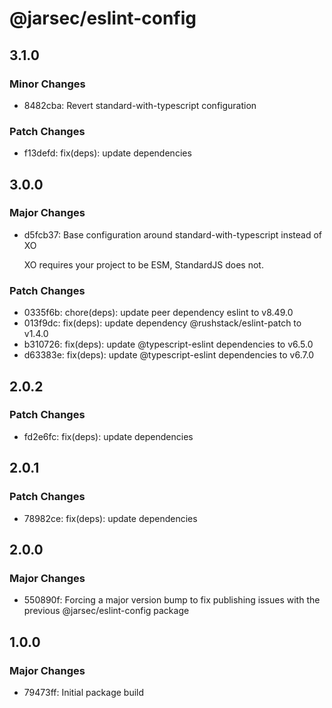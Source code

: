 # @jarsec/eslint-config

## 3.1.0

### Minor Changes

- 8482cba: Revert standard-with-typescript configuration

### Patch Changes

- f13defd: fix(deps): update dependencies

## 3.0.0

### Major Changes

- d5fcb37: Base configuration around standard-with-typescript instead of XO

  XO requires your project to be ESM, StandardJS does not.

### Patch Changes

- 0335f6b: chore(deps): update peer dependency eslint to v8.49.0
- 013f9dc: fix(deps): update dependency @rushstack/eslint-patch to v1.4.0
- b310726: fix(deps): update @typescript-eslint dependencies to v6.5.0
- d63383e: fix(deps): update @typescript-eslint dependencies to v6.7.0

## 2.0.2

### Patch Changes

- fd2e6fc: fix(deps): update dependencies

## 2.0.1

### Patch Changes

- 78982ce: fix(deps): update dependencies

## 2.0.0

### Major Changes

- 550890f: Forcing a major version bump to fix publishing issues with the previous @jarsec/eslint-config package

## 1.0.0

### Major Changes

- 79473ff: Initial package build
